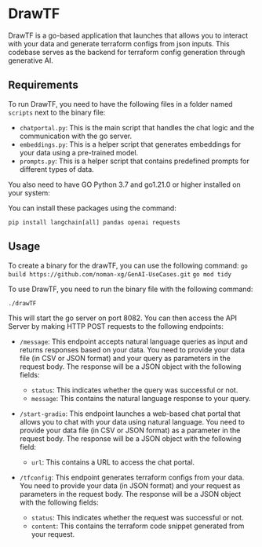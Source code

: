 # DrawTF

DrawTF is a go-based application that launches that allows you to interact with your data and generate terraform configs from json inputs. This codebase serves as the backend for terraform config generation through generative AI.

## Requirements
To run DrawTF, you need to have the following files in a folder named `scripts` next to the binary file:

- `chatportal.py`: This is the main script that handles the chat logic and the communication with the go server.
- `embeddings.py`: This is a helper script that generates embeddings for your data using a pre-trained model.
- `prompts.py`: This is a helper script that contains predefined prompts for different types of data.

You also need to have GO Python 3.7 and go1.21.0 or higher installed on your system:

You can install these packages using the command:

`pip install langchain[all] pandas openai requests`

## Usage
To create a binary for the drawTF, you can use the following command:
`go build https://github.com/noman-xg/GenAI-UseCases.git`
`go mod tidy`

To use DrawTF, you need to run the binary file with the following command:

`./drawTF`

This will start the go server on port 8082. You can then access the API Server by making HTTP POST requests to the following endpoints:

- `/message`: This endpoint accepts natural language queries as input and returns responses based on your data. You need to provide your data file (in CSV or JSON format) and your query as parameters in the request body. The response will be a JSON object with the following fields:
    - `status`: This indicates whether the query was successful or not.
    - `message`: This contains the natural language response to your query.

- `/start-gradio`: This endpoint launches a web-based chat portal that allows you to chat with your data using natural language. You need to provide your data file (in CSV or JSON format) as a parameter in the request body. The response will be a JSON object with the following field:
    - `url`: This contains a URL to access the chat portal.

- `/tfconfig`: This endpoint generates terraform configs from your data. You need to provide your data (in JSON format) and your request as parameters in the request body. The response will be a JSON object with the following fields:
    - `status`: This indicates whether the request was successful or not.
    - `content`: This contains the terraform code snippet generated from your request.
